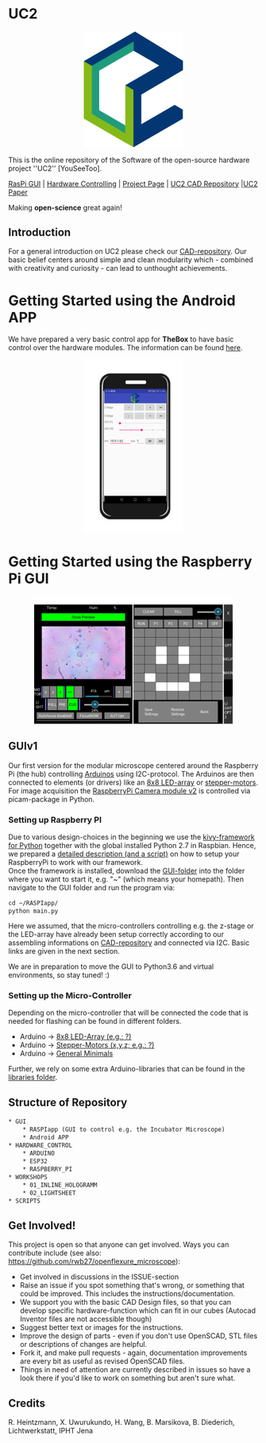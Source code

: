 # UC2
<p align="center">
<img src="./IMAGES/UC2_Logo.png" width="200">
</p>

This is the online repository of the Software of the open-source hardware project ''UC2'' [YouSeeToo]. 

[RasPi GUI](./GUI/RASPIapp) | [Hardware Controlling](./HARDWARE_CONTROL/) | [Project Page](https://useetoo.org) | [UC2 CAD Repository](https://github.com/bionanoimaging/UC2-GIT) |[UC2 Paper](https://www.google.com/search?q=comming+soon&oq=comming+soon&aqs=chrome..69i57j0j69i59j0l3.1495j0j4&sourceid=chrome&ie=UTF-8)

Making **open-science** great again! 

## Introduction
For a general introduction on UC2 please check our [CAD-repository](https://github.com/bionanoimaging/UC2-GIT). Our basic belief centers around simple and clean modularity which - combined with creativity and curiosity - can lead to unthought achievements. 



# Getting Started using the Android APP 

We have prepared a very basic control app for **TheBox** to have basic control over the hardware modules. The information can be found [here](./GUI/Android/UC2-TheBox).

<p align="center">
<img src="./GUI/Android/UC2-TheBox/images/Android_GUI.png" width="200" alt="">
</p> 

# Getting Started using the Raspberry Pi GUI

<p align="center">
<img src="./images/UC2_Raspi_Gui_1.png" width="400" alt="">
</p> 


## GUIv1
Our first version for the modular microscope centered around the Raspberry Pi (the hub) controlling [Arduinos](./HARDWARE_CONTROL/ARDUINO/) using I2C-protocol. The Arduinos are then connected to elements (or drivers) like an [8x8 LED-array](./HARDWARE_CONTROL/ARDUINO/ledarr) or [stepper-motors](./HARDWARE_CONTROL/ARDUINO/motors). For image acquisition the [RaspberryPi Camera module v2](https://www.raspberrypi.org/documentation/hardware/camera/) is controlled via picam-package in Python. 

### Setting up Raspberry PI
Due to various design-choices in the beginning we use the [kivy-framework for Python](https://kivy.org/) together with the global installed Python 2.7 in Raspbian. Hence, we prepared a [detailed description (and a script)](./HARDWARE_CONTROL/RASPBERRY_PI) on how to setup your RaspberryPi to work with our framework. </br>
Once the framework is installed, download the [GUI-folder](./GUI/RASPBERRY_PI/) into the folder where you want to start it, e.g. "~" (which means your homepath). Then navigate to the GUI folder and run the program via:
```
cd ~/RASPIapp/ 
python main.py
```
Here we assumed, that the micro-controllers controlling e.g. the z-stage or the LED-array have already been setup correctly according to our assembling informations on [CAD-repository](https://github.com/bionanoimaging/UC2-GIT) and connected via I2C. Basic links are given in the next section.

We are in preparation to move the GUI to Python3.6 and virtual environments, so stay tuned! :) 

### Setting up the Micro-Controller
Depending on the micro-controller that will be connected the code that is needed for flashing can be found in different folders.
- Arduino -> [8x8 LED-Array (e.g.: ?)](./HARDWARE_CONTROL/ARDUINO/ledarr)
- Arduino -> [Stepper-Motors (x,y,z; e.g.: ?)](./HARDWARE_CONTROL/ARDUINO/ledarr)
- Arduino -> [General Minimals](./HARDWARE_CONTROL/ARDUINO/minimals)

Further, we rely on some extra Arduino-libraries that can be found in the [libraries folder](./HARDWARE_CONTROL/ARDUINO/libraries).

## Structure of Repository
	
	* GUI
		* RASPIapp (GUI to control e.g. the Incubator Microscope) 
		* Android APP
	* HARDWARE_CONTROL
		* ARDUINO
		* ESP32
		* RASPBERRY_PI
	* WORKSHOPS
		* 01_INLINE_HOLOGRAMM
		* 02_LIGHTSHEET
	* SCRIPTS
		

## Get Involved!
This project is open so that anyone can get involved. Ways you can contribute include (see also: https://github.com/rwb27/openflexure_microscope):

* Get involved in discussions in the ISSUE-section
* Raise an issue if you spot something that's wrong, or something that could be improved. This includes the instructions/documentation.
* We support you with the basic CAD Design files, so that you can develop specific hardware-function which can fit in our cubes (Autocad Inventor files are not accessible though) 
* Suggest better text or images for the instructions.
* Improve the design of parts - even if you don't use OpenSCAD, STL files or descriptions of changes are helpful.
* Fork it, and make pull requests - again, documentation improvements are every bit as useful as revised OpenSCAD files.
* Things in need of attention are currently described in issues so have a look there if you'd like to work on something but aren't sure what.

## Credits
R. Heintzmann, X. Uwurukundo, H. Wang, B. Marsikova, B. Diederich, Lichtwerkstatt, IPHT Jena
